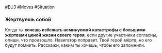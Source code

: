 #EU3 #Moves #Situation 

### Жертвуешь собой
Когда ты **хочешь избежать неминуемой катастрофы с большими жертвами ценой жизни своего героя**, если другие участники согласны, опиши, что произошло. Навигатор поправит. Твой герой мёртв, но его будут помнить. Расскажи, каким ты хочешь, чтобы его запомнили.